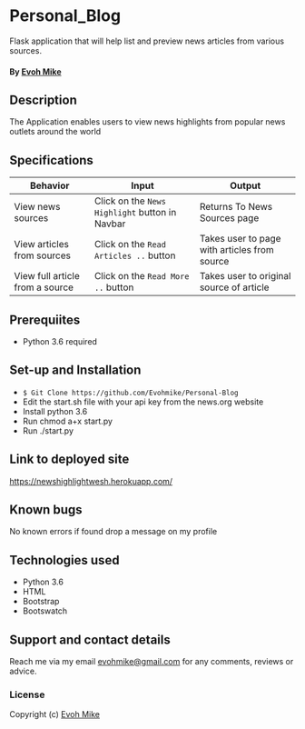 # Personal_Blog
Flask application that will help list and preview news articles from various sources.

#### By **[Evoh Mike](https://github.com/Evohmike)**

## Description
The Application enables users to view news highlights from popular news outlets around the world


## Specifications
| Behavior      | Input             | Output            | 
| ------------------- | ----------------------------- | ----------------------------- |
| View news sources | Click on the `News Highlight` button in Navbar | Returns To News Sources page |
| View articles from sources | Click on the `Read Articles ..` button | Takes user to page with articles from source |
| View full article from a source | Click on the `Read More ..` button | Takes user to original source of article |


## Prerequiites
  - Python 3.6 required

## Set-up and Installation
  - `$ Git Clone https://github.com/Evohmike/Personal-Blog`
  - Edit the start.sh file with your api key from the news.org website
  - Install python 3.6
  - Run chmod a+x start.py
  - Run ./start.py

## Link to deployed site
https://newshighlightwesh.herokuapp.com/


## Known bugs
No known errors if found drop a message on my profile

## Technologies used
  - Python 3.6
  - HTML
  - Bootstrap
  - Bootswatch

## Support and contact details
Reach me via my email evohmike@gmail.com for any comments, reviews or advice.

### License
Copyright (c) [Evoh Mike](https://github.com/Evohmike/Personal-Blog/blob/master/LICENSE)
 